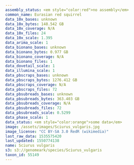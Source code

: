 ```yaml
---
assembly_status: <em style="color:red">no assembly</em>
common_name: Eurasian red squirrel
data_10x_bases: unknown
data_10x_bytes: 148.542 GB
data_10x_coverage: N/A
data_10x_files: 24
data_10x_scale: 1.395
data_arima_scale: 1
data_bionano_bases: unknown
data_bionano_bytes: 0.977 GB
data_bionano_coverage: N/A
data_bionano_files: 1
data_dovetail_scale: 1
data_illumina_scale: 1
data_pbscraps_bases: unknown
data_pbscraps_bytes: 1276.412 GB
data_pbscraps_coverage: N/A
data_pbscraps_files: 72
data_pbsubreads_bases: unknown
data_pbsubreads_bytes: 363.403 GB
data_pbsubreads_coverage: N/A
data_pbsubreads_files: 72
data_pbsubreads_scale: 0.5299
data_phase_scale: 1
data_status: <em style="color:orange">some data</em>
image: /assets/images/Sciurus_vulgaris.jpg
image_license: "CC BY-SA 3.0 RedR (wikimedia)"
last_raw_data: 1535575420
last_updated: 1550774138
name: Sciurus vulgaris
s3: s3://genomeark/species/Sciurus_vulgaris
taxon_id: 55149
---
```

